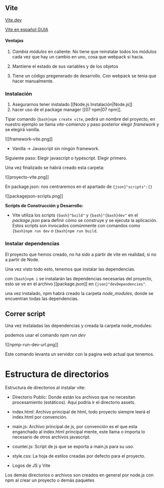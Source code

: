 
## Vite

[Vite.dev](https://vitejs.dev)

[Vite en español GUIA](https://es.vitejs.dev/guide/why.html)

#### Ventajas

1. _Cambia módulos_ en caliente: No tiene que reinstalar todos los módulos cada vez que hay un cambio en uno, cosa que webpack si hacia.

2. Mantiene el estado de sus variables y de los objetos

3. Tiene un código pregenerado de desarrollo. Con webpack se tenia que hacer manualmente.

### Instalación

1. Asegurarnos tener instalado [[Node.js Instalación|Node.js]]
2. hacer uso de el package manager [[07 npm|07 npm]].

Tipar comando `{bash}npm create vite`, pedirá un nombre del proyecto, en nuestro ejemplo se llama _vite-comienzo_ y paso posterior elegir _framework_ y se elegirá vanilla.

![[framework-vite.png]]

 
- Vanilla -> Javascript sin ningún framework.

Siguiente paso: Elegir javascript o typescript. Elegir primero.

Una vez finalizado se habrá creado esta carpeta:

![[proyecto-vite.png]]

En package.json: nos centraremos en el apartado de `{json}"scripts":{}`

![[packagejson-scripts.png]]


**Scripts de Construcción y Desarrollo:**

- Vite utiliza los scripts `{bash}"build"` y `{bash}"{bash}dev"` en el _package.json_ para definir cómo se construye y se ejecuta la aplicación. Estos scripts son invocados comúnmente con comandos como `{bash}npm run dev` o `{bash}npm run build`.

### Instalar dependencias

El proyecto que hemos creado, no ha sido a partir de vite en realidad, si no a partir de Node.

Una vez visto todo esto, tenemos que instalar las dependencias.

con `{bash}npm i` se instalarán las dependencias necesarias del proyecto, esto se ve en el archivo [[package.json]] en `{json}"devDependencies"`.

una vez instalado, npm habrá creado la carpeta _node_modules_, donde se encuentran todas las dependencias.


## Correr script

Una vez instaladas las dependencias y creada la carpeta node_modules:

podemos usar el comando _npm run dev_

![[npmp-run-dev-url.png]]

Este comando levanta un servidor con la pagina web actual que tenemos.

# Estructura de directorios

Estructura de directorios al instalar vite:

- Directorio Public: Donde están los archivos que no necesitan procesamiento (estáticos). Aquí podría ir el directorio assets.

- index.html: Archivo principal de html, todo proyecto siempre leerá el index.html por convención.

- main.js: Archivo principal de js, por convención es el que esta enganchado al index.html principal mente, este llama o importa lo necesario de otros archivos javascript.

- counter.js: Script de js que se exporta a main.js para su uso.

- style.css: La hoja de estilos creadas por defecto para el proyecto.

- Logos de JS y Vite

Los demás directorios o archivos son creados en general por node.js con npm al crear un proyecto o demás paquetes